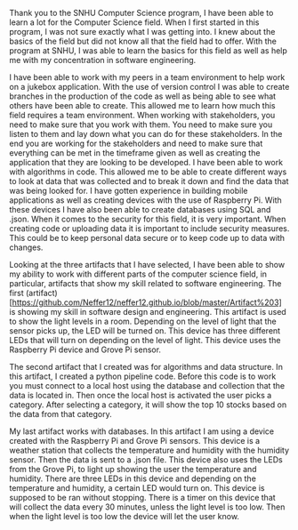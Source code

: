 Thank you to the SNHU Computer Science program, I have been able to learn a lot for the Computer Science field. When I first started in this program, I was not sure exactly what I was getting into. I knew about the basics of the field but did not know all that the field had to offer. With the program at SNHU, I was able to learn the basics for this field as well as help me with my concentration in software engineering.

I have been able to work with my peers in a team environment to help work on a jukebox application. With the use of version control I was able to create branches in the production of the code as well as being able to see what others have been able to create. This allowed me to learn how much this field requires a team environment. When working with stakeholders, you need to make sure that you work with them. You need to make sure you listen to them and lay down what you can do for these stakeholders. In the end you are working for the stakeholders and need to make sure that everything can be met in the timeframe given as well as creating the application that they are looking to be developed. I have been able to work with algorithms in code. This allowed me to be able to create different ways to look at data that was collected and to break it down and find the data that was being looked for. I have gotten experience in building mobile applications as well as creating devices with the use of Raspberry Pi. With these devices I have also been able to create databases using SQL and .json. When it comes to the security for this field, it is very important. When creating code or uploading data it is important to include security measures. This could be to keep personal data secure or to keep code up to data with changes.

Looking at the three artifacts that I have selected, I have been able to show my ability to work with different parts of the computer science field, in particular, artifacts that show my skill related to software engineering. The first (artifact) [https://github.com/Neffer12/neffer12.github.io/blob/master/Artifact%203] is showing my skill in software design and engineering. This artifact is used to show the light levels in a room. Depending on the level of light that the sensor picks up, the LED will be turned on. This device has three different LEDs that will turn on depending on the level of light. This device uses the Raspberry Pi device and Grove Pi sensor.

 The second artifact that I created was for algorithms and data structure. In this artifact, I created a python pipeline code. Before this code is to work you must connect to a local host using the database and collection that the data is located in. Then once the local host is activated the user picks a category. After selecting a category, it will show the top 10 stocks based on the data from that category. 
 
My last artifact works with databases. In this artifact I am using a device created with the Raspberry Pi and Grove Pi sensors. This device is a weather station that collects the temperature and humidity with the humidity sensor. Then the data is sent to a .json file. This device also uses the LEDs from the Grove Pi, to light up showing the user the temperature and humidity. There are three LEDs in this device and depending on the temperature and humidity, a certain LED would turn on. This device is supposed to be ran without stopping. There is a timer on this device that will collect the data every 30 minutes, unless the light level is too low. Then when the light level is too low the device will let the user know.
